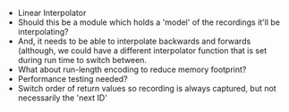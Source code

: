  * Linear Interpolator
  * Should this be a module which holds a 'model' of the recordings it'll be
    interpolating?
  * And, it needs to be able to interpolate backwards and forwards (although,
    we could have a different interpolator function that is set during run
    time to switch between.
 * What about run-length encoding to reduce memory footprint?
 * Performance testing needed?
 * Switch order of return values so recording is always captured, but not
   necessarily the 'next ID'
